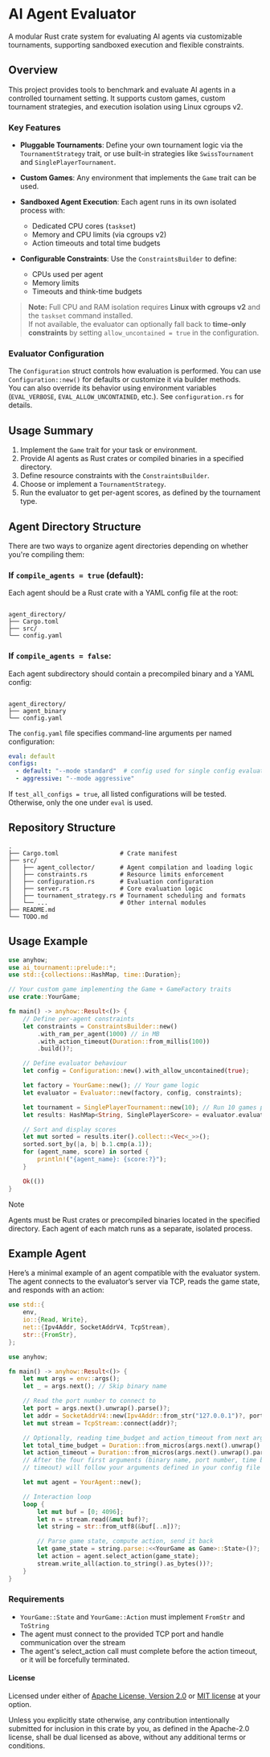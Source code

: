 # AI Agent Evaluator

A modular Rust crate system for evaluating AI agents via customizable tournaments, supporting sandboxed execution and flexible constraints.

## Overview

This project provides tools to benchmark and evaluate AI agents in a controlled tournament setting. It supports custom games, custom tournament strategies, and execution isolation using Linux cgroups v2.

### Key Features

- **Pluggable Tournaments**: Define your own tournament logic via the `TournamentStrategy` trait, or use built-in strategies like `SwissTournament` and `SinglePlayerTournament`.
- **Custom Games**: Any environment that implements the `Game` trait can be used.
- **Sandboxed Agent Execution**: Each agent runs in its own isolated process with:

  * Dedicated CPU cores (`taskset`)
  * Memory and CPU limits (via cgroups v2)
  * Action timeouts and total time budgets
- **Configurable Constraints**: Use the `ConstraintsBuilder` to define:

  * CPUs used per agent
  * Memory limits
  * Timeouts and think-time budgets

> **Note:** Full CPU and RAM isolation requires **Linux with cgroups v2** and the `taskset` command installed.  
> If not available, the evaluator can optionally fall back to **time-only constraints** by setting `allow_uncontained = true` in the configuration.

### Evaluator Configuration

The `Configuration` struct controls how evaluation is performed. You can use `Configuration::new()` for defaults or customize it via builder methods.  
You can also override its behavior using environment variables (`EVAL_VERBOSE`, `EVAL_ALLOW_UNCONTAINED`, etc.). See `configuration.rs` for details.

## Usage Summary

1. Implement the `Game` trait for your task or environment.
2. Provide AI agents as Rust crates or compiled binaries in a specified directory.
3. Define resource constraints with the `ConstraintsBuilder`.
4. Choose or implement a `TournamentStrategy`.
5. Run the evaluator to get per-agent scores, as defined by the tournament type.

## Agent Directory Structure

There are two ways to organize agent directories depending on whether you're compiling them:

### If `compile_agents = true` (default):

Each agent should be a Rust crate with a YAML config file at the root:

```

agent_directory/
├── Cargo.toml
├── src/
└── config.yaml

```

### If `compile_agents = false`:

Each agent subdirectory should contain a precompiled binary and a YAML config:

```

agent_directory/
├── agent_binary
└── config.yaml

````

The `config.yaml` file specifies command-line arguments per named configuration:

```yaml
eval: default
configs:
  - default: "--mode standard"  # config used for single config evaluation. 
  - aggressive: "--mode aggressive"
````

If `test_all_configs = true`, all listed configurations will be tested. Otherwise, only the one under `eval` is used.

## Repository Structure

```
.
├── Cargo.toml                 # Crate manifest
├── src/
│   ├── agent_collector/       # Agent compilation and loading logic
│   ├── constraints.rs         # Resource limits enforcement
│   ├── configuration.rs       # Evaluation configuration
│   ├── server.rs              # Core evaluation logic
│   ├── tournament_strategy.rs # Tournament scheduling and formats
│   └── ...                    # Other internal modules
├── README.md
└── TODO.md
```

## Usage Example

```rust
use anyhow;
use ai_tournament::prelude::*;
use std::{collections::HashMap, time::Duration};

// Your custom game implementing the Game + GameFactory traits
use crate::YourGame;

fn main() -> anyhow::Result<()> {
    // Define per-agent constraints
    let constraints = ConstraintsBuilder::new()
        .with_ram_per_agent(1000) // in MB
        .with_action_timeout(Duration::from_millis(100))
        .build()?;

    // Define evaluator behaviour
    let config = Configuration::new().with_allow_uncontained(true);

    let factory = YourGame::new(); // Your game logic
    let evaluator = Evaluator::new(factory, config, constraints);

    let tournament = SinglePlayerTournament::new(10); // Run 10 games per agent
    let results: HashMap<String, SinglePlayerScore> = evaluator.evaluate("path_to_agents_directory", tournament)?;

    // Sort and display scores
    let mut sorted = results.iter().collect::<Vec<_>>();
    sorted.sort_by(|a, b| b.1.cmp(a.1));
    for (agent_name, score) in sorted {
        println!("{agent_name}: {score:?}");
    }

    Ok(())
}
```

> [!NOTE]
> Agents must be Rust crates or precompiled binaries located in the specified directory. Each agent of each match runs as a separate, isolated process.

## Example Agent

Here’s a minimal example of an agent compatible with the evaluator system. The agent connects to the evaluator’s server via TCP, reads the game state, and responds with an action:

```rust
use std::{
    env,
    io::{Read, Write},
    net::{Ipv4Addr, SocketAddrV4, TcpStream},
    str::{FromStr},
};

use anyhow;

fn main() -> anyhow::Result<()> {
    let mut args = env::args();
    let _ = args.next(); // Skip binary name

    // Read the port number to connect to
    let port = args.next().unwrap().parse()?;
    let addr = SocketAddrV4::new(Ipv4Addr::from_str("127.0.0.1")?, port);
    let mut stream = TcpStream::connect(addr)?;

    // Optionally, reading time_budget and action_timeout from next args
    let total_time_budget = Duration::from_micros(args.next().unwrap().parse()?);
    let action_timeout = Duration::from_micros(args.next().unwrap().parse()?);
    // After the four first arguments (binary name, port number, time budget, and action
    // timeout) will follow your arguments defined in your config file

    let mut agent = YourAgent::new();

    // Interaction loop
    loop {
        let mut buf = [0; 4096];
        let n = stream.read(&mut buf)?;
        let string = str::from_utf8(&buf[..n])?;

        // Parse game state, compute action, send it back
        let game_state = string.parse::<<YourGame as Game>::State>()?;
        let action = agent.select_action(game_state);
        stream.write_all(action.to_string().as_bytes())?;
    }
}
```

### Requirements

- `YourGame::State` and `YourGame::Action` must implement `FromStr` and `ToString`
- The agent must connect to the provided TCP port and handle communication over the stream
- The agent's select_action call must complete before the action timeout, or it will be forcefully terminated.

#### License

Licensed under either of <a href="LICENSE-APACHE">Apache License, Version
2.0</a> or <a href="LICENSE-MIT">MIT license</a> at your option.

Unless you explicitly state otherwise, any contribution intentionally submitted
for inclusion in this crate by you, as defined in the Apache-2.0 license, shall
be dual licensed as above, without any additional terms or conditions.
